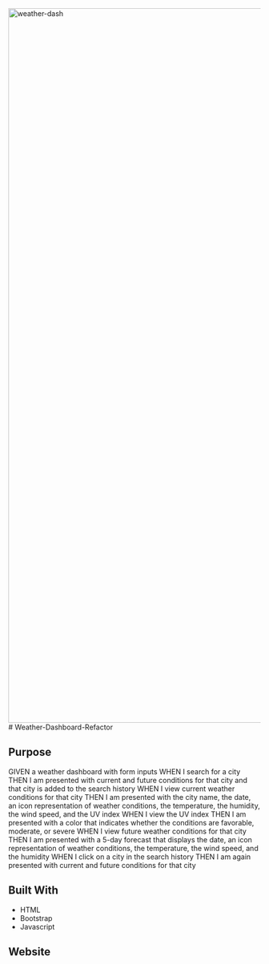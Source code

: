 <img width="1428" alt="weather-dash" src="https://user-images.githubusercontent.com/77510555/116840450-1c673480-ab93-11eb-8148-76baccf7b183.png">
# Weather-Dashboard-Refactor


## Purpose
GIVEN a weather dashboard with form inputs
WHEN I search for a city
THEN I am presented with current and future conditions for that city and that city is added to the search history
WHEN I view current weather conditions for that city
THEN I am presented with the city name, the date, an icon representation of weather conditions, the temperature, the humidity, the wind speed, and the UV index
WHEN I view the UV index
THEN I am presented with a color that indicates whether the conditions are favorable, moderate, or severe
WHEN I view future weather conditions for that city
THEN I am presented with a 5-day forecast that displays the date, an icon representation of weather conditions, the temperature, the wind speed, and the humidity
WHEN I click on a city in the search history
THEN I am again presented with current and future conditions for that city 



## Built With
* HTML
* Bootstrap
* Javascript

## Website


